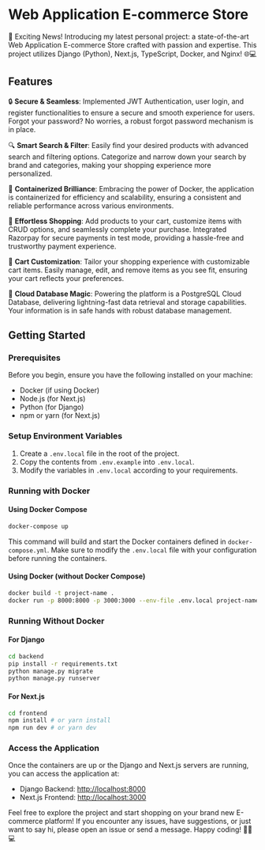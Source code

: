 
# Web Application E-commerce Store

🚀 Exciting News! Introducing my latest personal project: a state-of-the-art Web Application E-commerce Store crafted with passion and expertise. This project utilizes Django (Python), Next.js, TypeScript, Docker, and Nginx! 🌐💻

## Features

🔒 **Secure & Seamless**: Implemented JWT Authentication, user login, and register functionalities to ensure a secure and smooth experience for users. Forgot your password? No worries, a robust forgot password mechanism is in place.

🔍 **Smart Search & Filter**: Easily find your desired products with advanced search and filtering options. Categorize and narrow down your search by brand and categories, making your shopping experience more personalized.

🔄 **Containerized Brilliance**: Embracing the power of Docker, the application is containerized for efficiency and scalability, ensuring a consistent and reliable performance across various environments.

🛒 **Effortless Shopping**: Add products to your cart, customize items with CRUD options, and seamlessly complete your purchase. Integrated Razorpay for secure payments in test mode, providing a hassle-free and trustworthy payment experience.

🎨 **Cart Customization**: Tailor your shopping experience with customizable cart items. Easily manage, edit, and remove items as you see fit, ensuring your cart reflects your preferences.

🔗 **Cloud Database Magic**: Powering the platform is a PostgreSQL Cloud Database, delivering lightning-fast data retrieval and storage capabilities. Your information is in safe hands with robust database management.

## Getting Started

### Prerequisites

Before you begin, ensure you have the following installed on your machine:

- Docker (if using Docker)
- Node.js (for Next.js)
- Python (for Django)
- npm or yarn (for Next.js)

### Setup Environment Variables

1. Create a `.env.local` file in the root of the project.
2. Copy the contents from `.env.example` into `.env.local`.
3. Modify the variables in `.env.local` according to your requirements.

### Running with Docker

#### Using Docker Compose

```bash
docker-compose up
```

This command will build and start the Docker containers defined in `docker-compose.yml`. Make sure to modify the `.env.local` file with your configuration before running the containers.

#### Using Docker (without Docker Compose)

```bash
docker build -t project-name .
docker run -p 8000:8000 -p 3000:3000 --env-file .env.local project-name
```

### Running Without Docker

#### For Django

```bash
cd backend
pip install -r requirements.txt
python manage.py migrate
python manage.py runserver
```

#### For Next.js

```bash
cd frontend
npm install # or yarn install
npm run dev # or yarn dev
```

### Access the Application

Once the containers are up or the Django and Next.js servers are running, you can access the application at:

- Django Backend: [http://localhost:8000](http://localhost:8000)
- Next.js Frontend: [http://localhost:3000](http://localhost:3000)

Feel free to explore the project and start shopping on your brand new E-commerce platform! If you encounter any issues, have suggestions, or just want to say hi, please open an issue or send a message. Happy coding! 🚀🌐💻
